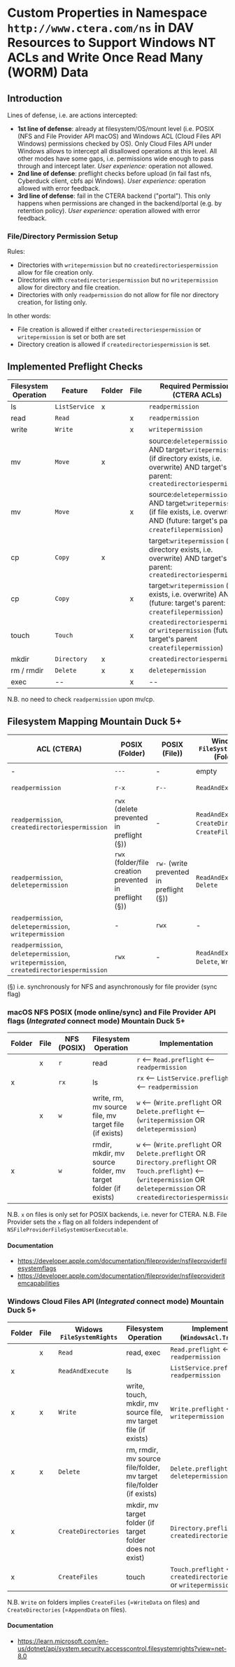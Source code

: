 # Custom Properties in Namespace `http://www.ctera.com/ns` in DAV Resources to Support Windows NT ACLs and Write Once Read Many (WORM) Data

## Introduction

Lines of defense, i.e. are actions intercepted:

* **1st line of defense**: already at filesystem/OS/mount level (i.e. POSIX (NFS and File Provider API macOS) and
  Windows ACL (Cloud Files API Windows) permissions checked by OS).
  Only Cloud Files API under Windows allows to intercept all disallowed operations at this level.
  All other modes have some gaps, i.e. permissions wide enough to pass through and intercept later.
  _User experience:_ operation not allowed.
* **2nd line of defense**: preflight checks before upload (in fail fast nfs, Cyberduck client, cbfs api
  Windows). _User experience:_ operation allowed with error feedback.
* **3rd line of defense**: fail in the CTERA backend ("portal"). This only happens when permissions are changed in the
  backend/portal (e.g. by retention policy).
  _User experience:_ operation allowed with error feedback.

### File/Directory Permission Setup

Rules:

- Directories with `writepermission` but no `createdirectoriespermission` allow for file creation only.
- Directories with `createdirectoriespermission` but no `writepermission` allow for directory and file creation.
- Directories with only `readpermission` do not allow for file nor directory creation, for listing only.

In other words:

- File creation is allowed if either `createdirectoriespermission` or `writepermission` is set or both are set
- Directory creation is allowed if `createdirectoriespermission` is set.

## Implemented Preflight Checks

| Filesystem Operation | Feature       | Folder | File | Required Permissions (CTERA ACLs)                                                                                                               | Preflight Check |
|----------------------|---------------|--------|------|-------------------------------------------------------------------------------------------------------------------------------------------------|-----------------|
| ls                   | `ListService` | x      |      | `readpermission`                                                                                                                                | x               |
| read                 | `Read`        |        | x    | `readpermission`                                                                                                                                | x               |                      
| write                | `Write`       |        | x    | `writepermission`                                                                                                                               | x               |
| mv                   | `Move`        | x      |      | source:`deletepermission` AND target:`writepermission` (if directory exists, i.e. overwrite) AND target's parent: `createdirectoriespermission` | x               |
| mv                   | `Move`        |        | x    | source:`deletepermission` AND target:`writepermission` (if file exists, i.e. overwrite) AND (future: target's parent: `createfilepermission`)   | x               |
| cp                   | `Copy`        | x      |      | target:`writepermission` (if directory exists, i.e. overwrite) AND target's parent: `createdirectoriespermission`                               | x               |
| cp                   | `Copy`        |        | x    | target:`writepermission` (if file exists, i.e. overwrite) AND (future: target's parent: `createfilepermission`)                                 | x               |
| touch                | `Touch`       |        | x    | `createdirectoriespermission` or `writepermission` (future: target's parent `createfilepermission`)                                             | x               |
| mkdir                | `Directory`   | x      |      | `createdirectoriespermission`                                                                                                                   | x               |
| rm / rmdir           | `Delete`      | x      | x    | `deletepermission`                                                                                                                              | x               |
| exec                 | --            |        | x    | --                                                                                                                                              | --              |

N.B. no need to check `readpermission` upon mv/cp.

## Filesystem Mapping Mountain Duck 5+

| ACL (CTERA)                                                                            | POSIX (Folder)                                          | POSIX (File))                            | Windows `FileSystemRights` (Folder)                       | Windows `FileSystemRights` (File) | Example (Folder)                                                   | Example (File))                                                 |
|----------------------------------------------------------------------------------------|---------------------------------------------------------|------------------------------------------|-----------------------------------------------------------|-----------------------------------|--------------------------------------------------------------------|-----------------------------------------------------------------|
| -                                                                                      | `---`                                                   | -                                        | empty                                                     | -                                 | `/ACL test (Alex Berman)/NoAccess/`                                | -                                                               |
| `readpermission`                                                                       | `r-x`                                                   | `r--`                                    | `ReadAndExecute`                                          | `Read`                            | `/ACL test (Alex Berman)/ReadOnly/`                                | `/ACL test (Alex Berman)/ReadOnly/ReadOnly.txt`                 |
| `readpermission`, `createdirectoriespermission`                                        | `rwx` (delete prevented in preflight (§))               | -                                        | `ReadAndExecute`, `CreateDirectories`, `CreateFiles` (!), | -                                 | `/WORM test (Alex Berman)/Retention Folder (no write, no delete)/` | -                                                               |
| `readpermission`, `deletepermission`                                                   | `rwx` (folder/file creation prevented in preflight (§)) | `rw-` (write prevented in preflight (§)) | `ReadAndExecute`,  `Delete`                               | `Read`, `Delete`                  | `/ACL test (Alex Berman)/NoCreateFolderPermission`                 | `/ACL test (Alex Berman)/NoCreateFolderPermission/trayIcon.png` |
| `readpermission`, `deletepermission`, `writepermission`                                | -                                                       | `rwx`                                    | -                                                         | `Read`, `Delete`, `Write`         | -                                                                  | `/ACL test (Alex Berman)/ReadWrite/Free Access.txt`             |
| `readpermission`, `deletepermission`, `writepermission`, `createdirectoriespermission` | `rwx`                                                   | -                                        | `ReadAndExecute`, `Delete`, `Write`                       | -                                 | `/ACL test (Alex Berman)/ReadWrite/`                               | -                                                               |

(§) i.e. synchronously for NFS and asynchronously for file provider (sync flag)

### macOS NFS POSIX (mode online/sync) and File Provider API flags (_Integrated_ connect mode) Mountain Duck 5+

| Folder | File | NFS (POSIX) | Filesystem Operation                                         | Implementation                                                                                                                                                                  |
|--------|------|-------------|--------------------------------------------------------------|---------------------------------------------------------------------------------------------------------------------------------------------------------------------------------|
|        | x    | `r`         | read                                                         | `r` <-- `Read.preflight` <-- `readpermission`                                                                                                                                   |
| x      |      | `rx`        | ls                                                           | `rx` <-- `ListService.preflight` <-- `readpermission`                                                                                                                           |                      
|        | x    | `w`         | write, rm, mv source file, mv target file (if exists)        | `w` <--  (`Write.preflight` OR `Delete.preflight`  <-- (`writepermission` OR `deletepermission`)                                                                                |
| x      |      | `w`         | rmdir, mkdir, mv source folder, mv target folder (if exists) | `w` <--  (`Write.preflight` OR `Delete.preflight` OR `Directory.preflight` OR `Touch.preflight`) <-- (`writepermission` OR `deletepermission` OR `createdirectoriespermission`) |

N.B. `x` on files is only set for POSIX backends, i.e. never for CTERA.
N.B. File Provider sets the `x` flag on all folders independent of `NSFileProviderFileSystemUserExecutable`.

#### Documentation

* https://developer.apple.com/documentation/fileprovider/nsfileproviderfilesystemflags
* https://developer.apple.com/documentation/fileprovider/nsfileprovideritemcapabilities

### Windows Cloud Files API (_Integrated_ connect mode) Mountain Duck 5+

| Folder | File | Widows `FileSystemRights` | Filesystem Operation                                                | Implementation (`WindowsAcl.Translate`)                                  |
|--------|------|---------------------------|---------------------------------------------------------------------|--------------------------------------------------------------------------|
|        | x    | `Read`                    | read, exec                                                          | `Read.preflight` <-- `readpermission`                                    |                      
| x      |      | `ReadAndExecute`          | ls                                                                  | `ListService.preflight` <-- `readpermission`                             |                      
| x      | x    | `Write`                   | write, touch, mkdir, mv source file, mv target file (if exists)     | `Write.preflight` <-- `writepermission`                                  |
| x      | x    | `Delete`                  | rm, rmdir, mv source file/folder, mv target file/folder (if exists) | `Delete.preflight` <-- `deletepermission`                                |
| x      |      | `CreateDirectories`       | mkdir, mv target folder (if target folder does not exist)           | `Directory.preflight` <-- `createdirectoriespermission`                  |
| x      |      | `CreateFiles`             | touch                                                               | `Touch.preflight` <-- `createdirectoriespermission` or `writepermission` |

N.B. `Write` on folders implies `CreateFiles` (=`WriteData` on files) and `CreateDirectories` (=`AppendData` on files).

#### Documentation

* https://learn.microsoft.com/en-us/dotnet/api/system.security.accesscontrol.filesystemrights?view=net-8.0

